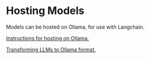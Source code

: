 # Hosting Models

Models can be hosted on Ollama, for use with Langchain.

[Instructions for hosting on Ollama.](https://github.com/ollama/ollama/blob/main/docs/modelfile.md)

[Transforming LLMs to Ollama format.](https://github.com/ollama/ollama/blob/main/docs/import.md)